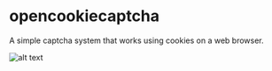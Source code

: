# opencookiecaptcha
A simple captcha system that works using cookies on a web browser.

![alt text](https://i.goopics.net/0jfgld.png)

